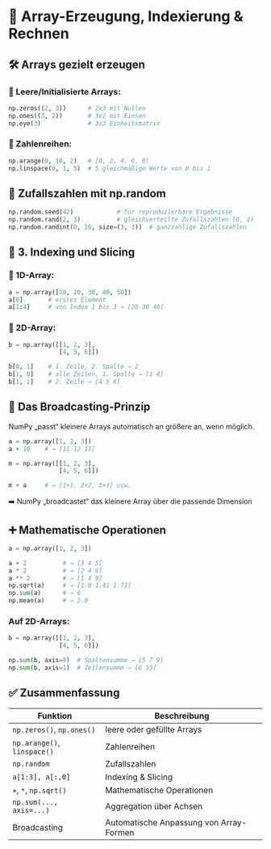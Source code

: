 # 🔢 Array-Erzeugung, Indexierung & Rechnen

## 🛠️ Arrays gezielt erzeugen
### 🔹 Leere/Initialisierte Arrays:
```python
np.zeros((2, 3))      # 2x3 mit Nullen
np.ones((3, 2))       # 3x2 mit Einsen
np.eye(3)             # 3x3 Einheitsmatrix
```

### 🔹 Zahlenreihen:
```python
np.arange(0, 10, 2)   # [0, 2, 4, 6, 8]
np.linspace(0, 1, 5)  # 5 gleichmäßige Werte von 0 bis 1
```

## 🎲 Zufallszahlen mit np.random
```python
np.random.seed(42)            # für reproduzierbare Ergebnisse
np.random.rand(2, 3)          # gleichverteilte Zufallszahlen [0, 1)
np.random.randint(0, 10, size=(3, 3))  # ganzzahlige Zufallszahlen
```
## 🔎 3. Indexing und Slicing
### 🔸 1D-Array:
```python
a = np.array([10, 20, 30, 40, 50])
a[0]       # erstes Element
a[1:4]     # von Index 1 bis 3 → [20 30 40]
```
### 🔸 2D-Array:
```python
b = np.array([[1, 2, 3],
              [4, 5, 6]])

b[0, 1]    # 1. Zeile, 2. Spalte → 2
b[:, 0]    # alle Zeilen, 1. Spalte → [1 4]
b[1, :]    # 2. Zeile → [4 5 6]
```

## 🧠 Das Broadcasting-Prinzip
NumPy „passt“ kleinere Arrays automatisch an größere an, wenn möglich.

```python
a = np.array([1, 2, 3])
a + 10    # → [11 12 13]

m = np.array([[1, 2, 3],
              [4, 5, 6]])

m + a     # → [1+1, 2+2, 3+3] usw.
```

➡️ NumPy „broadcastet“ das kleinere Array über die passende Dimension

## ➕ Mathematische Operationen
```python
a = np.array([1, 2, 3])

a + 2          # → [3 4 5]
a * 2          # → [2 4 6]
a ** 2         # → [1 4 9]
np.sqrt(a)     # → [1.0 1.41 1.73]
np.sum(a)      # → 6
np.mean(a)     # → 2.0
```

### Auf 2D-Arrays:
```python
b = np.array([[1, 2, 3],
              [4, 5, 6]])

np.sum(b, axis=0)  # Spaltensumme → [5 7 9]
np.sum(b, axis=1)  # Zeilensumme → [6 15]
```

## ✅ Zusammenfassung
| Funktion | Beschreibung
| - | - 
`np.zeros()`, `np.ones()` | leere oder gefüllte Arrays
`np.arange()`, `linspace()` | Zahlenreihen
`np.random` | Zufallszahlen
`a[1:3], a[:,0]` | Indexing & Slicing
`+`, `*`, `np.sqrt()` | Mathematische Operationen
`np.sum(..., axis=...)` | Aggregation über Achsen
Broadcasting | Automatische Anpassung von Array-Formen